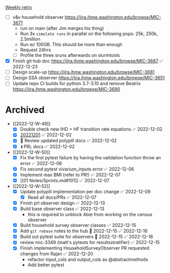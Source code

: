  [Weekly retro](Weekly%20retro.md)

- [ ] v&v household observer https://jira.ihme.washington.edu/browse/MIC-3671
	-  run on main (after Jim merges his thing)
	-  Run 3x `simulate runs` in parallel on the following pops: 25k, 250k, 2.5million
	-  Run w/ 100GB. This should be more than enough
	- Request 24hrs
	- [ ] Profile the three sruns afterwards on slurmtools
- [x] Finish git hub doc https://jira.ihme.washington.edu/browse/MIC-3687 ✅ 2022-12-23
- [ ] Design scale-up https://jira.ihme.washington.edu/browse/MIC-3681
- [ ] Design SSA observer https://jira.ihme.washington.edu/browse/MIC-3651
- [ ] Update repo CI builds for python 3.7-3.10 and remove Beatrix https://jira.ihme.washington.edu/browse/MIC-3690

# Archived

- [[2022-12-W-49]]
	- [x] Double check new IHD + HF transition rate equations ✅ 2022-12-02
	- [x] [20221201](02%20Projects/CVD/Checkins/20221201.md) ✅ 2022-12-02
	- [x] 🔼 Review updated polypill docs ✅ 2022-12-02
	- [x] ⏫  PRL docs ✅ 2022-12-02
- [[2022-12-W-50]]
	- [x] Fix the first pytest failure by having the validation function throw an error ✅ 2022-12-06
	- [x] Fix second pytest vivarium_inputs error ✅ 2022-12-06
	- [x] Implement max BMI (refer to PR!) ✅ 2022-12-07
	- [x] [[01 Notes/Sprints.md#101]] ✅ 2022-12-07
- [[2022-12-W-52]]
	- [x] Update polypill implementation per doc change ✅ 2022-12-09
		- [x] Read all docs/PRs ✅ 2022-12-07
	- [x] Finish prl observer design ✅ 2022-12-13
	- [x] Build base observer class ✅ 2022-12-13
		- this is required to unblock Abie from working on the census observer
	- [x] Build household survey observer classes ✅ 2022-12-15
	- [x] Add `git rebase` notes to the hub 📅 2022-12-15 ✅ 2022-12-16
	- [x] Build out pytest suite for observers 📅 2022-12-15 ✅ 2022-12-16
	- [x] review mic-3349 (matt's pytests for resultsstratifier) ✅ 2022-12-15
	- [x] Finish implementing HouseholdSurveyObserver PR requested changes from Rajan ✅ 2022-12-20
		- refactor input_cols and output_cols as @abstractmethods
		- Add better pytest
